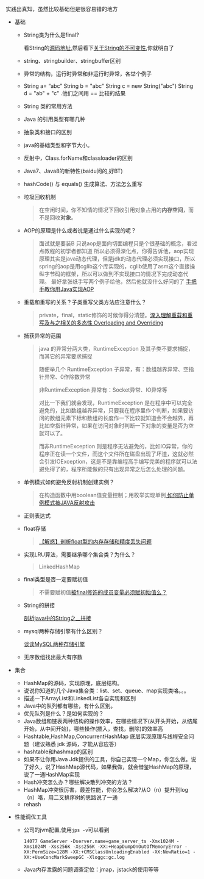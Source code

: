 实践出真知，虽然比较基础但是很容易错的地方

- 基础
  - String类为什么是final?

    看String的[源码地址](http://grepcode.com/file/repository.grepcode.com/java/root/jdk/openjdk/7u40-b43/java/lang/String.java#String),然后看下[关于String的不可变性](http://www.ciaoshen.com/2016/08/04/immuStr/),你就明白了

  - string、stringbuilder、stringbuffer区别

  - 异常的结构，运行时异常和非运行时异常，各举个例子

  - String a= “abc” String b = "abc" String c = new String("abc") String d = "ab" + "c" .他们之间用 == 比较的结果

  - String 类的常用方法

  - Java 的引用类型有哪几种

  - 抽象类和接口的区别

  - java的基础类型和字节大小。

  - 反射中，Class.forName和classloader的区别

  - Java7、Java8的新特性(baidu问的,好BT)

  - hashCode() 与 equals() 生成算法、方法怎么重写

  - 垃圾回收机制

    > 在空闲时间，你不知情的情况下回收引用对象占用的**内存空间**，而不是回收**对象**。

  - AOP的原理是什么或者说是通过什么实现的呢？

    > 面试就是要装B
    > 只说aop是面向切面编程只是个很基础的概念，看过点教程的初学者都知道
    > 所以必须得深化点，你得告诉他，aop实现原理其实是java动态代理，但是jdk的动态代理必须实现接口，所以spring的aop是用cglib这个库实现的，cglib使用了asm这个直接操纵字节码的框架，所以可以做到不实现接口的情况下完成动态代理。
    > 最好拿张纸手写两个例子给他，然后他就没什么好问的了 [手把手教你用Java实现AOP](http://www.importnew.com/15420.html)

  - 重载和重写的关系？子类重写父类方法应注意什么？

    > private，final，static修饰的时候你得分清楚。[深入理解重载和重写及与之相关的多态性 Overloading and Overriding](http://www.importnew.com/16958.html)

  - 捕获异常的范围

    > java 的异常分两大类，RuntimeException 及其子类不要求捕捉，而其它的异常要求捕捉
    >
    > 随便举几个 RuntimeException 子异常，有：数组越界异常、空指针异常、0作除数异常
    >
    > 非RuntimeException 异常有：Socket异常、IO异常等
    >
    >
    > 对比一下我们就会发现，RuntimeException 是在程序中可以完全避免的，比如数组越界异常，只要我在程序里作个判断，如果要访问的数组元素下标和数组的长度作一下比较就知道会不会越界，再比如空指针异常，如果在访问对象时判断一下对象的变量是否为空就可以了。
    >
    > 而非RuntimeException 则是程序无法避免的，比如IO异常，你的程序正在读一个文件，而这个文件所在磁盘出现了坏道，这就必然会引发IOException，这是不是靠编程高手编写完美的程序就可以法避免得了的，程序所能做的只有出现异常之后怎么处理的问题。
    >

  - 单例模式如何避免反射机制创建实例？

    > 在构造函数中用boolean值变量控制；用枚举实现单例[ 如何防止单例模式被JAVA反射攻击](http://blog.csdn.net/u013256816/article/details/50525335)

  - 正则表达式

  - float存储

    > [【解惑】剖析float型的内存存储和精度丢失问题](http://hxraid.iteye.com/blog/504293)

  - 实现LRU算法，需要继承哪个集合类？为什么？

    > LinkedHashMap

  - final类型是否一定要赋初值

    > 不需要赋初值[被final修饰的成员变量必须赋初始值么？](http://bbs.csdn.net/topics/390593179)

  - String的拼接

    [剖析java中的String之__拼接 ](http://bbs.csdn.net/topics/370145875)

  - mysql两种存储引擎有什么区别？

    [谈谈MySQL两种存储引擎](http://www.cnblogs.com/kevingrace/p/5685355.html)

  - 无序数组找出最大有序数
    ​

- 集合
  - HashMap的源码，实现原理，底层结构。
  - 说说你知道的几个Java集合类：list、set、queue、map实现类咯。。。
  - 描述一下ArrayList和LinkedList各自实现和区别
  - Java中的队列都有哪些，有什么区别。
  - 优先队列是什么？是如何实现的？
  - Java数组和链表两种结构的操作效率，在哪些情况下(从开头开始，从结尾开始，从中间开始)，哪些操作(插入，查找，删除)的效率高
  - Hashtable,HashMap,ConcurrentHashMap 底层实现原理与线程安全问题（建议熟悉 jdk 源码，才能从容应答）
  - hashtable和hashmap的区别
  - 如果不让你用Java Jdk提供的工具，你自己实现一个Map，你怎么做。说了好久，说了HashMap源代码，如果我做，就会借鉴HashMap的原理，说了一通HashMap实现
  - Hash冲突怎么办？哪些解决散列冲突的方法？
  - HashMap冲突很厉害，最差性能，你会怎么解决?从O（n）提升到log（n）咯，用二叉排序树的思路说了一通
  - rehash


- 性能调优工具

  - 公司的jvm配置,使用`jps -v`可以看到

    ```shell
    14077 GameServer -Dserver.name=game_server_ts -Xmx1024M -Xms1024M -Xss256K -Xss256K -XX:+HeapDumpOnOutOfMemoryError -XX:PermSize=128M -XX:+CMSClassUnloadingEnabled -XX:NewRatio=1 -XX:+UseConcMarkSweepGC -Xloggc:gc.log
    ```

  - Java内存泄露的问题调查定位：jmap，jstack的使用等等

  ​
